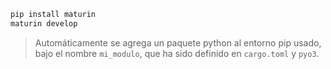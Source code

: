 



```bash
pip install maturin
maturin develop
```

> Automáticamente se agrega un paquete python al entorno pip usado, bajo el nombre `mi_modulo`, que ha sido definido en `cargo.toml` y `pyo3`.



